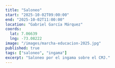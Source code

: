 ```yaml
---
title: "Saloneo"
start: "2025-10-02T09:00:00"
end: "2025-10-02T11:00:00"
location: "Gabriel García Márquez"
coords:
  lat: 7.06639
  lng: -73.08222
image: "/images/marcha-educacion-2025.jpg"
published: true
tags: ["saloneo", "ingama"]
excerpt: "Saloneo por el ingama sobre el CMJ."
---
```

